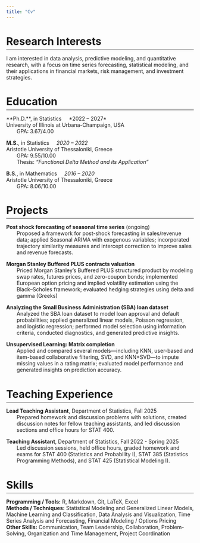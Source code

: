 ```yaml
---
title: "Cv"
---
```


# Research Interests
<hr style="margin-top:-1em; margin-bottom:1em;">
I am interested in data analysis, predictive modeling, and quantitative research, with a focus on
time series forecasting, statistical modeling, and their applications in financial markets, risk
management, and investment strategies.

# Education
<hr style="margin-top:-1em; margin-bottom:1em;">
**Ph.D.**, in Statistics &nbsp;&nbsp;&nbsp; *2022 – 2027*<br>
University of Illinois at Urbana-Champaign, USA
<span style="display:block; margin-left:2em; margin-top:0; margin-bottom:0;">
GPA: 3.67/4.00
</span>

**M.S.**, in Statistics &nbsp;&nbsp;&nbsp; *2020 – 2022*<br>
Aristotle University of Thessaloniki, Greece
<span style="display:block; margin-left:2em; margin-top:0; margin-bottom:0;">
GPA: 9.55/10.00<br>
Thesis: *“Functional Delta Method and its Application”*
</span>

**B.S.**, in Mathematics &nbsp;&nbsp;&nbsp; *2016 – 2020*<br>
Aristotle University of Thessaloniki, Greece
<span style="display:block; margin-left:2em; margin-top:0; margin-bottom:0;">
GPA: 8.06/10.00
</span>

# Projects
<hr style="margin-top:-1em; margin-bottom:1em;">

**Post shock forecasting of seasonal time series** (ongoing)
<span style="display:block; margin-left:2em; margin-top:0; margin-bottom:0;">
Proposed a framework for post-shock forecasting in sales/revenue data; applied Seasonal ARIMA with exogenous variables; incorporated trajectory similarity measures and intercept correction to improve sales and revenue forecasts.
</span>

**Morgan Stanley Buffered PLUS contracts valuation**
<span style="display:block; margin-left:2em; margin-top:0; margin-bottom:0;">
Priced Morgan Stanley’s Buffered PLUS structured product by modeling swap rates, futures prices, and zero-coupon bonds; implemented European option pricing and implied volatility estimation using the Black–Scholes framework; evaluated hedging strategies using delta and gamma (Greeks) 
</span>
  
**Analyzing the Small Business Administration (SBA) loan dataset**
<span style="display:block; margin-left:2em; margin-top:0; margin-bottom:0;">
Analyzed the SBA loan dataset to model loan approval and default probabilities; applied generalized linear models, Poisson regression, and logistic regression; performed model selection using information criteria, conducted diagnostics, and generated predictive insights.</span>
  
**Unsupervised Learning: Matrix completion**
<span style="display:block; margin-left:2em; margin-top:0; margin-bottom:0;">
Applied and compared several models—including KNN, user-based and item-based collaborative filtering, SVD, and KNN+SVD—to impute missing values in a rating matrix; evaluated model performance and generated insights on prediction accuracy.
</span>

# Teaching Experience
<hr style="margin-top:-1em; margin-bottom:1em;">

**Lead Teaching Assistant**, Department of Statistics, Fall 2025
<span style="display:block; margin-left:2em; margin-top:0; margin-bottom:0;">
Prepared homework and discussion problems with solutions, created discussion notes for fellow teaching assistants, and led discussion sections and office hours for STAT 400.
</span>

**Teaching Assistant**, Department of Statistics, Fall 2022 - Spring 2025
<span style="display:block; margin-left:2em; margin-top:0; margin-bottom:0;">
Led discussion sessions, held office hours, graded homework and exams for STAT 400 (Statistics and Probability I), STAT 385 (Statistics Programming Methods), and STAT 425 (Statistical Modeling I).
</span>

# Skills
<hr style="margin-top:-1em; margin-bottom:1em;">

**Programming / Tools:** R, Markdown, Git, LaTeX, Excel<br>
**Methods / Techniques:** Statistical Modeling and Generalized Linear Models, Machine Learning and Classification, Data Analysis and Visualization, Time Series Analysis and Forecasting, Financial Modeling / Options Pricing<br>
**Other Skills:** Communication, Team Leadership, Collaboration, Problem-Solving, Organization and Time Management, Project Coordination
